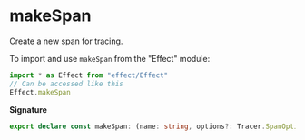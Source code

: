 # makeSpan

Create a new span for tracing.

To import and use `makeSpan` from the "Effect" module:

```ts
import * as Effect from "effect/Effect"
// Can be accessed like this
Effect.makeSpan
```

**Signature**

```ts
export declare const makeSpan: (name: string, options?: Tracer.SpanOptions) => Effect<Tracer.Span>
```
